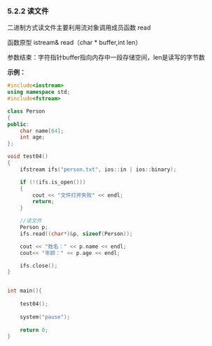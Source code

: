 ### 5.2.2 读文件

二进制方式读文件主要利用流对象调用成员函数 read

函数原型 istream& read（char * buffer,int len）

参数结束：字符指针buffer指向内存中一段存储空间，len是读写的字节数

**示例：**

```c++
#include<iostream>
using namespace std;
#include<fstream>

class Person
{
public:
	char name[64];
	int age;
};

void test04()
{
	ifstream ifs("person.txt", ios::in | ios::binary);

	if (!(ifs.is_open()))
	{
		cout << "文件打开失败" << endl;
		return;
	}

	//读文件
	Person p;
	ifs.read((char*)&p, sizeof(Person));

	cout << "姓名：" << p.name << endl;
	cout<< "年龄：" << p.age << endl;

	ifs.close();
}


int main(){
	
	test04();
	
	system("pause");
	
	return 0;
}
```

